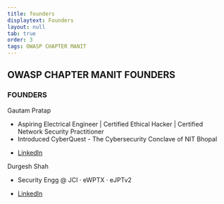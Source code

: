 ```yaml
---
title: founders
displaytext: Founders
layout: null
tab: true
order: 3
tags: OWASP CHAPTER MANIT
---
```


## **OWASP CHAPTER MANIT FOUNDERS**

### FOUNDERS

Gautam Pratap
 - Aspiring Electrical Engineer | Certified Ethical Hacker | Certified Network Security Practitioner
 - Introduced CyberQuest - The Cybersecurity Conclave of NIT Bhopal
* [LinkedIn](https://www.linkedin.com/in/gautampratap/)

Durgesh Shah
 - Security Engg @ JCI · eWPTX · eJPTv2
* [LinkedIn](https://www.linkedin.com/in/darkoid/)




